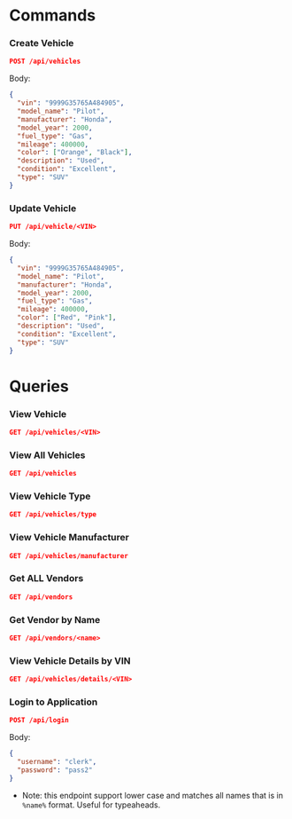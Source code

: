 # Commands

### Create Vehicle
```json
POST /api/vehicles
```
Body:
```json
{
  "vin": "9999G35765A484905",
  "model_name": "Pilot",
  "manufacturer": "Honda",
  "model_year": 2000,
  "fuel_type": "Gas",
  "mileage": 400000,
  "color": ["Orange", "Black"],
  "description": "Used",
  "condition": "Excellent",
  "type": "SUV"
}
```
### Update Vehicle
```json
PUT /api/vehicle/<VIN>
```
Body:
```json
{
  "vin": "9999G35765A484905",
  "model_name": "Pilot",
  "manufacturer": "Honda",
  "model_year": 2000,
  "fuel_type": "Gas",
  "mileage": 400000,
  "color": ["Red", "Pink"],
  "description": "Used",
  "condition": "Excellent",
  "type": "SUV"
}
```
# Queries
### View Vehicle

```json
GET /api/vehicles/<VIN>
```

### View All Vehicles
```json
GET /api/vehicles
```

### View Vehicle Type
```json
GET /api/vehicles/type
```
### View Vehicle Manufacturer
```json
GET /api/vehicles/manufacturer
```

### Get ALL Vendors
```json
GET /api/vendors
```

### Get Vendor by Name
```json
GET /api/vendors/<name>
```

### View Vehicle Details by VIN
```json
GET /api/vehicles/details/<VIN>
```

### Login to Application
```json
POST /api/login
```
Body:
```json
{
  "username": "clerk",
  "password": "pass2"
}
```

* Note: this endpoint support lower case and matches all names that is in `%name%` format. Useful for typeaheads.